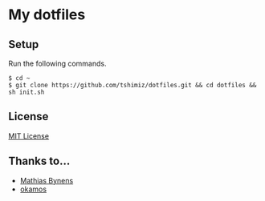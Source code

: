 # My dotfiles

## Setup
Run the following commands.

    $ cd ~
    $ git clone https://github.com/tshimiz/dotfiles.git && cd dotfiles && sh init.sh

## License
[MIT License](https://opensource.org/licenses/MIT)

## Thanks to...
* [Mathias Bynens](https://github.com/mathiasbynens/dotfiles)
* [okamos](http://qiita.com/okamos/items/7f5461814e8ed8916870)
